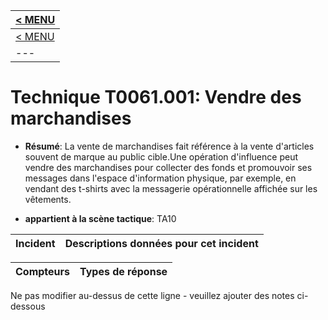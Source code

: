 |[< MENU](../README.md)|
|---|
|[< MENU](../../README.md)|
|---|
# Technique T0061.001: Vendre des marchandises

* **Résumé**: La vente de marchandises fait référence à la vente d'articles souvent de marque au public cible.Une opération d'influence peut vendre des marchandises pour collecter des fonds et promouvoir ses messages dans l'espace d'information physique, par exemple, en vendant des t-shirts avec la messagerie opérationnelle affichée sur les vêtements.

* **appartient à la scène tactique**: TA10


|Incident |Descriptions données pour cet incident |
|-------- |-------------------- |



|Compteurs |Types de réponse |
|-------- |-------------- |


Ne pas modifier au-dessus de cette ligne - veuillez ajouter des notes ci-dessous